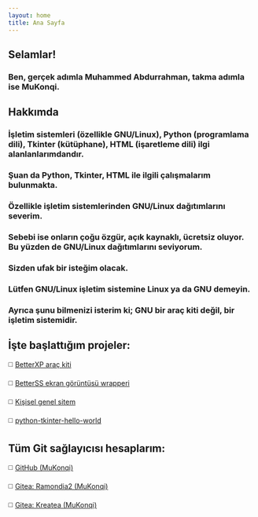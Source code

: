 ```yaml
---
layout: home
title: Ana Sayfa
---
```

## Selamlar!
### Ben, gerçek adımla Muhammed Abdurrahman, takma adımla ise MuKonqi.
## Hakkımda
### İşletim sistemleri (özellikle GNU/Linux), Python (programlama dili), Tkinter (kütüphane), HTML (işaretleme dili) ilgi alanlanlarımdandır.
### Şuan da Python, Tkinter, HTML ile ilgili çalışmalarım bulunmakta.

### Özellikle işletim sistemlerinden GNU/Linux dağıtımlarını severim.
### Sebebi ise onların çoğu özgür, açık kaynaklı, ücretsiz oluyor. Bu yüzden de GNU/Linux dağıtımlarını seviyorum.

### Sizden ufak bir isteğim olacak.
### Lütfen GNU/Linux işletim sistemine Linux ya da GNU demeyin.
### Ayrıca şunu bilmenizi isterim ki; GNU bir araç kiti değil, bir işletim sistemidir.

## İşte başlattığım projeler:
◻️ [BetterXP araç kiti](https://betterxp.ml)

◻️ [BetterSS ekran görüntüsü wrapperi](https://github.com/MuKonqi/BetterSS)

◻️ [Kişisel genel sitem](https://github.com/MuKonqi/mukonqi.ml)

◻️ [python-tkinter-hello-world](https://github.com/MuKonqi/python-tkinter-hello-world)

## Tüm Git sağlayıcısı hesaplarım:
◻️ [GitHub (MuKonqi)](https://github.com/MuKonqi)

◻️ [Gitea: Ramondia2 (MuKonqi)](https://git.ramondia2.space/MuKonqi)

◻️ [Gitea: Kreatea (MuKonqi)](https://git.kreatea.space/MuKonqi)
